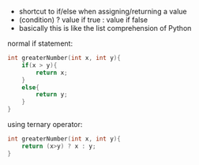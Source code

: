 - shortcut to if/else when assigning/returning a value
- (condition) ? value if true : value if false
- basically this is like the list comprehension of Python

normal if statement:
```c
int greaterNumber(int x, int y){
	if(x > y){
		return x;
	}
	else{
		return y;
	}
}
```

using ternary operator:
```c
int greaterNumber(int x, int y){
	return (x>y) ? x : y;
}
```



